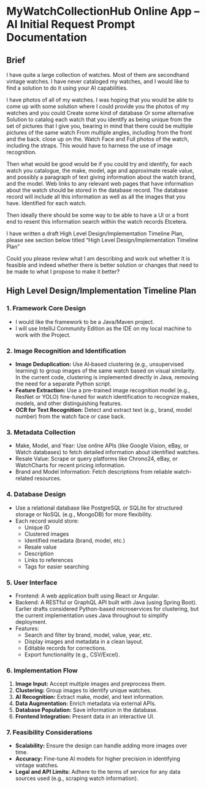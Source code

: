 # MyWatchCollectionHub Online App – AI Initial Request Prompt Documentation

## Brief

I have quite a large collection of watches. Most of them are secondhand vintage watches. I have never cataloged my
watches, and I would like to find a solution to do it using your AI capabilities.

I have photos of all of my watches. I was hoping that you would be able to come up with some solution where I could
provide you the photos of my watches and you could Create some kind of database Or some alternative Solution to catalog
each watch that you identify as being unique from the set of pictures that I give you, bearing in mind that there could
be multiple pictures of the same watch From multiple angles, including from the front and the back. close up on the.
Watch Face and Full photos of the watch, including the straps. This would have to harness the use of image recognition.

Then what would be good would be if you could try and identify, for each watch you catalogue, the make, model, age and
approximate resale value, and possibly a paragraph of text giving information about the watch brand, and the model. Web
links to any relevant web pages that have information about the watch should be stored in the database record. The
database record will include all this information as well as all the images that you have. Identified for each watch.

Then ideally there should be some way to be able to have a UI or a front end to resent this information search within
the watch records Etcetera.

I have written a draft High Level Design/Implementation Timeline Plan, please see section below titled “High Level
Design/Implementation Timeline Plan”

Could you please review what I am describing and work out whether it is feasible and indeed whether there is better
solution or changes that need to be made to what I propose to make it better?

## High Level Design/Implementation Timeline Plan

### 1. Framework Core Design

* I would like the framework to be a Java/Maven project.
* I will use IntelliJ Community Edition as the IDE on my local machine to work with the Project.

### 2. Image Recognition and Identification

* **Image Deduplication:** Use AI‑based clustering (e.g., unsupervised learning) to group images of the same watch based
  on visual similarity. In the current code, clustering is implemented directly in Java, removing the need for a separate Python script.
* **Feature Extraction:** Use a pre-trained image recognition model (e.g., ResNet or YOLO) fine-tuned for watch
  identification to recognize makes, models, and other distinguishing features.
* **OCR for Text Recognition:** Detect and extract text (e.g., brand, model number) from the watch face or case back.

### 3. Metadata Collection

* Make, Model, and Year: Use online APIs (like Google Vision, eBay, or Watch databases) to fetch detailed information
  about identified watches.
* Resale Value: Scrape or query platforms like Chrono24, eBay, or WatchCharts for recent pricing information.
* Brand and Model Information: Fetch descriptions from reliable watch-related resources.

### 4. Database Design

* Use a relational database like PostgreSQL or SQLite for structured storage or NoSQL (e.g., MongoDB) for more
  flexibility.
* Each record would store:
    + Unique ID
    + Clustered images
    + Identified metadata (brand, model, etc.)
    + Resale value
    + Description
    + Links to references
    + Tags for easier searching

### 5. User Interface

* Frontend: A web application built using React or Angular.
* Backend: A RESTful or GraphQL API built with Java (using Spring Boot).  Earlier drafts considered Python-based microservices for clustering, but the current implementation uses Java throughout to simplify deployment.
* Features:
    + Search and filter by brand, model, value, year, etc.
    + Display images and metadata in a clean layout.
    + Editable records for corrections.
    + Export functionality (e.g., CSV/Excel).

### 6. Implementation Flow

1. **Image Input:** Accept multiple images and preprocess them.
2. **Clustering:** Group images to identify unique watches.
3. **AI Recognition:** Extract make, model, and text information.
4. **Data Augmentation:** Enrich metadata via external APIs.
5. **Database Population:** Save information in the database.
6. **Frontend Integration:** Present data in an interactive UI.

### 7. Feasibility Considerations

* **Scalability:** Ensure the design can handle adding more images over time.
* **Accuracy:** Fine-tune AI models for higher precision in identifying vintage watches.
* **Legal and API Limits:** Adhere to the terms of service for any data sources used (e.g., scraping watch information).